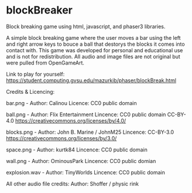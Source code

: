 # blockBreaker
Block breaking game using html, javascript, and phaser3 libraries.

A simple block breaking game where the user moves a bar using the left and right arrow keys to bouce a ball
that destorys the blocks it comes into contact with. This game was developed for personal and educational use
and is not for redistribution. All audio and image files are not original but were pulled from OpenGameArt.

Link to play for yourself: https://student.computing.gvsu.edu/mazurkib/phaser/blockBreak.html

Credits & Licencing:

bar.png -
  Author: Calinou
  Licence: CC0 public domain
  
ball.png -
  Author: Flix Entertainment
  Lincence: CC0 public domain
            CC-BY-4.0 https://creativecommons.org/licenses/by/4.0/
            
blocks.png - 
  Author: John B. Marine / JohnM25
  Lincence: CC-BY-3.0 https://creativecommons.org/licenses/by/3.0/
  
space.png - 
  Author: kurtk84
  Lincence: CC0 public domain
  
wall.png - 
  Author: OminousPark
  Lincence: CC0 public domian
  
explosion.wav - 
  Author: TinyWorlds
  Lincence: CC0 public domain
  
All other audio file credits:
  Author: Shoffer / physic rink
